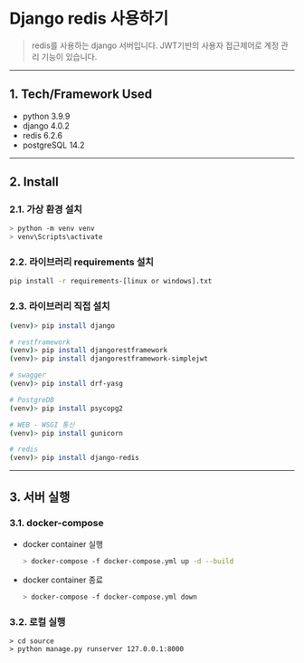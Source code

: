 # Django redis 사용하기

> redis를 사용하는 django 서버입니다.
> JWT기반의 사용자 접근제어로 계정 관리 기능이 있습니다.


---

## 1. Tech/Framework Used

- python 3.9.9
- django 4.0.2
- redis 6.2.6
- postgreSQL 14.2


---

## 2. Install

### 2.1. 가상 환경 설치

```bash
> python -m venv venv
> venv\Scripts\activate
```

### 2.2. 라이브러리 requirements 설치

```bash
pip install -r requirements-[linux or windows].txt
```

### 2.3. 라이브러리 직접 설치

```bash
(venv)> pip install django

# restframework
(venv)> pip install djangorestframework
(venv)> pip install djangorestframework-simplejwt

# swagger
(venv)> pip install drf-yasg

# PostgreDB
(venv)> pip install psycopg2

# WEB - WSGI 통신
(venv)> pip install gunicorn

# redis
(venv)> pip install django-redis
```


---

## 3. 서버 실행

### 3.1. docker-compose

- docker container 실행
    ```bash
    > docker-compose -f docker-compose.yml up -d --build
    ```
- docker container 종료
    ```bash
    > docker-compose -f docker-compose.yml down
    ```

### 3.2. 로컬 실행

```
> cd source
> python manage.py runserver 127.0.0.1:8000
```